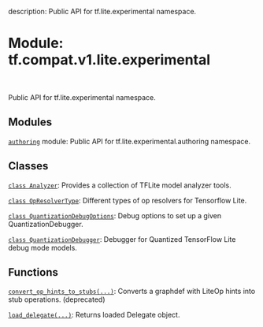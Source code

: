 description: Public API for tf.lite.experimental namespace.

<div itemscope itemtype="http://developers.google.com/ReferenceObject">
<meta itemprop="name" content="tf.compat.v1.lite.experimental" />
<meta itemprop="path" content="Stable" />
</div>

# Module: tf.compat.v1.lite.experimental

<!-- Insert buttons and diff -->

<table class="tfo-notebook-buttons tfo-api nocontent" align="left">

</table>



Public API for tf.lite.experimental namespace.



## Modules

[`authoring`](../../../../tf/compat/v1/lite/experimental/authoring.md) module: Public API for tf.lite.experimental.authoring namespace.

## Classes

[`class Analyzer`](../../../../tf/lite/experimental/Analyzer.md): Provides a collection of TFLite model analyzer tools.

[`class OpResolverType`](../../../../tf/lite/experimental/OpResolverType.md): Different types of op resolvers for Tensorflow Lite.

[`class QuantizationDebugOptions`](../../../../tf/lite/experimental/QuantizationDebugOptions.md): Debug options to set up a given QuantizationDebugger.

[`class QuantizationDebugger`](../../../../tf/lite/experimental/QuantizationDebugger.md): Debugger for Quantized TensorFlow Lite debug mode models.

## Functions

[`convert_op_hints_to_stubs(...)`](../../../../tf/compat/v1/lite/experimental/convert_op_hints_to_stubs.md): Converts a graphdef with LiteOp hints into stub operations. (deprecated)

[`load_delegate(...)`](../../../../tf/lite/experimental/load_delegate.md): Returns loaded Delegate object.

